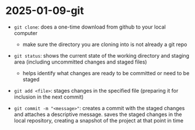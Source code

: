 # 2025-01-09-git

- `git clone`: does a one-time download from github to your local computer
    - make sure the directory you are cloning into is not already a git repo

- `git status`: shows the current state of the working directory and staging area (including uncommitted changes and staged files)
    - helps identify what changes are ready to be committed or need to be staged

- `git add <file>`: stages changes in the specified file (preparing it for inclusion in the next commit)

- `git commit -m "<message>"`: creates a commit with the staged changes and attaches a descriptive message. saves the staged changes in the local repository, creating a snapshot of the project at that point in time
